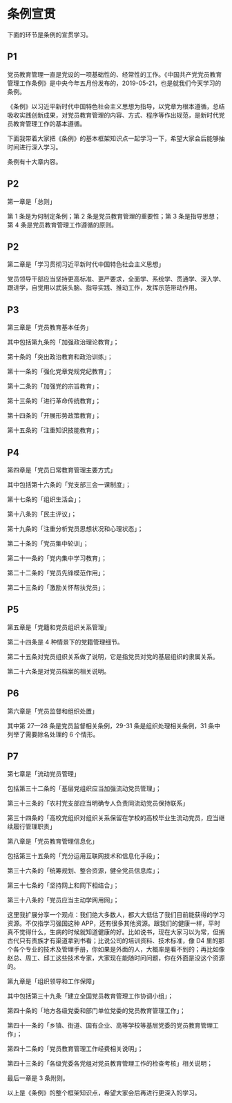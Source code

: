 # 条例宣贯

下面的环节是条例的宣贯学习。

## P1

党员教育管理一直是党设的一项基础性的、经常性的工作。《中国共产党党员教育管理工作条例》是中央今年五月份发布的，2019-05-21，也是就我们今天学习的条例。

《条例》以习近平新时代中国特色社会主义思想为指导，以党章为根本遵循，总结吸收实践创新成果，对党员教育管理的内容、方式、程序等作出规范，是新时代党员教育管理工作的基本遵循。

下面我带着大家把《条例》的基本框架知识点一起学习一下，希望大家会后能够抽时间进行深入学习。

条例有十大章内容。

## P2

第一章是「总则」

第 1 条是为何制定条例；第 2 条是党员教育管理的重要性；第 3 条是指导思想；第 4 条是党员教育管理工作遵循的原则。

## P2

第二章是「学习贯彻习近平新时代中国特色社会主义思想」

党员领导干部应当坚持更高标准、更严要求，全面学、系统学、贯通学、深入学、跟进学，自觉用以武装头脑、指导实践、推动工作，发挥示范带动作用。

## P3

第三章是「党员教育基本任务」

其中包括第九条的「加强政治理论教育」；

第十条的「突出政治教育和政治训练」；

第十一条的「强化党章党规党纪教育」；

第十二条的「加强党的宗旨教育」；

第十三条的「进行革命传统教育」；

第十四条的「开展形势政策教育」；

第十五条的「注重知识技能教育」；

## P4

第四章是「党员日常教育管理主要方式」

其中包括第十六条的「党支部三会一课制度」；

第十七条的「组织生活会」；

第十八条的「民主评议」；

第十九条的「注重分析党员思想状况和心理状态」；

第二十条的「党员集中轮训」；

第二十一条的「党内集中学习教育」；

第二十二条的「党员先锋模范作用」；

第二十三条的「激励关怀帮扶党员」；

## P5

第五章是「党籍和党员组织关系管理」

第二十四条是 4 种情景下的党籍管理细节。

第二十五条对党员组织关系做了说明，它是指党员对党的基层组织的隶属关系。

第二十六条是对党员档案的相关说明。

## P6

第六章是「党员监督和组织处置」

其中第 27—28 条是党员监督相关条例，29-31 条是组织处理相关条例，31 条中列举了需要除名处理的 6 个情形。

## P7

第七章是「流动党员管理」

包括第三十二条的「基层党组织应当加强流动党员管理」；

第三十三条的「农村党支部应当明确专人负责同流动党员保持联系」

第三十四条的「高校党组织对组织关系保留在学校的高校毕业生流动党员，应当继续履行管理职责」

第八章是「党员教育管理信息化」

包括第三十五条的「充分运用互联网技术和信息化手段」；

第三十六条的「统筹规划、整合资源，健全党员信息库」；

第三十七条的「坚持网上和网下相结合」；

第三十八条的「党员应当主动学网用网」；

这里我扩展分享一个观点：我们绝大多数人，都大大低估了我们目前能获得的学习资源。不仅指学习强国这种 APP，还有很多其他资源。跟我们的健康一样，平时真不觉得什么，生病的时候就知道健康的好。比如说书，现在大家习以为常，但搁古代只有贵族才有渠道拿到书看；比说公司的培训资料、技术标准，像 D4 里的那个各个专业的技术及管理手册，你如果是外面的人，大概率是看不到的；再比如像赵总、周工、邱工这些技术专家，大家现在能随时问问题，你在外面是没这个资源的。

第九章是「组织领导和工作保障」

其中包括第三十九条「建立全国党员教育管理工作协调小组」；

第四十条的「地方各级党委和部门单位党委的党员教育管理工作」；

第四十一条的「乡镇、街道、国有企业、高等学校等基层党委的党员教育管理工作」；

第四十二条的「党员教育管理工作经费相关说明」；

第四十三条的「各级党委各党组对党员教育管理工作的检查考核」相关说明；

最后一章是 3 条附则。

以上是《条例》的整个框架知识点，希望大家会后再进行更深入的学习。






